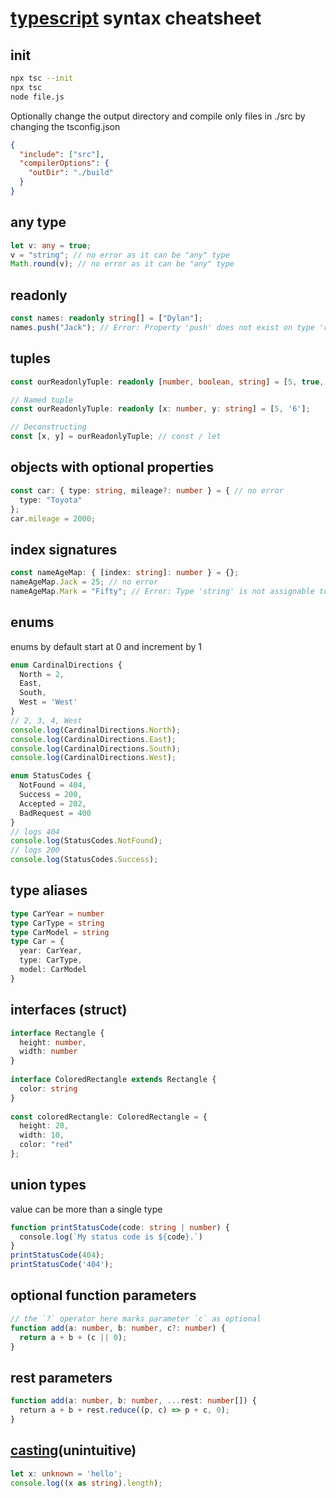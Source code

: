 # [typescript](https://www.w3schools.com/typescript/index.php) syntax cheatsheet

## init
```sh
npx tsc --init 
npx tsc
node file.js
```
Optionally change the output directory and compile only files in ./src by changing the tsconfig.json
```json
{  
  "include": ["src"],  
  "compilerOptions": {  
    "outDir": "./build"  
  }  
}
```
## any type
```ts
let v: any = true;  
v = "string"; // no error as it can be "any" type  
Math.round(v); // no error as it can be "any" type
```
## readonly
```ts
const names: readonly string[] = ["Dylan"];  
names.push("Jack"); // Error: Property 'push' does not exist on type 'readonly string[]'.
```
## tuples
```ts
const ourReadonlyTuple: readonly [number, boolean, string] = [5, true, 'The Real Coding God'];

// Named tuple
const ourReadonlyTuple: readonly [x: number, y: string] = [5, '6'];

// Deconstructing
const [x, y] = ourReadonlyTuple; // const / let
```
## objects with optional properties
```ts
const car: { type: string, mileage?: number } = { // no error  
  type: "Toyota"  
};  
car.mileage = 2000;
```
## index signatures
```ts
const nameAgeMap: { [index: string]: number } = {};  
nameAgeMap.Jack = 25; // no error  
nameAgeMap.Mark = "Fifty"; // Error: Type 'string' is not assignable to type 'number'.
```
## enums
enums by default start at 0 and increment by 1 
```ts
enum CardinalDirections {  
  North = 2,  
  East,  
  South,  
  West = 'West'  
}
// 2, 3, 4, West
console.log(CardinalDirections.North);
console.log(CardinalDirections.East);
console.log(CardinalDirections.South);
console.log(CardinalDirections.West);

enum StatusCodes {  
  NotFound = 404,  
  Success = 200,  
  Accepted = 202,  
  BadRequest = 400  
}  
// logs 404  
console.log(StatusCodes.NotFound);  
// logs 200  
console.log(StatusCodes.Success);
```
## type aliases
```ts
type CarYear = number  
type CarType = string  
type CarModel = string  
type Car = {  
  year: CarYear,  
  type: CarType,  
  model: CarModel  
}
```
## interfaces (struct)
```ts
interface Rectangle {  
  height: number,  
  width: number  
}  
  
interface ColoredRectangle extends Rectangle {  
  color: string  
}  
  
const coloredRectangle: ColoredRectangle = {  
  height: 20,  
  width: 10,  
  color: "red"  
};
```
## union types 
value can be more than a single type
```ts
function printStatusCode(code: string | number) {  
  console.log(`My status code is ${code}.`)  
}  
printStatusCode(404);  
printStatusCode('404');
```
## optional function parameters
```ts
// the `?` operator here marks parameter `c` as optional
function add(a: number, b: number, c?: number) {
  return a + b + (c || 0);
}
```
## rest parameters
```ts
function add(a: number, b: number, ...rest: number[]) {  
  return a + b + rest.reduce((p, c) => p + c, 0);
}
```
## [casting](https://www.w3schools.com/typescript/typescript_casting.php)(unintuitive)
```ts
let x: unknown = 'hello';  
console.log((x as string).length);
```
